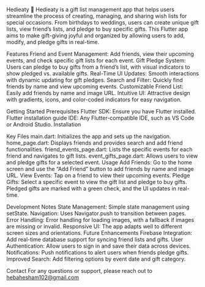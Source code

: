 Hedieaty 🎁
Hedieaty is a gift list management app that helps users streamline the process of creating, managing, and sharing wish lists for special occasions. From birthdays to weddings, users can create unique gift lists, view friend’s lists, and pledge to buy specific gifts. This Flutter app aims to make gift-giving joyful and organized by allowing users to add, modify, and pledge gifts in real-time.

Features
Friend and Event Management: Add friends, view their upcoming events, and check specific gift lists for each event.
Gift Pledge System: Users can pledge to buy gifts from a friend’s list, with visual indicators to show pledged vs. available gifts.
Real-Time UI Updates: Smooth interactions with dynamic updating for gift pledges.
Search and Filter: Quickly find friends by name and view upcoming events.
Customizable Friend List: Easily add friends by name and image URL.
Intuitive UI: Attractive design with gradients, icons, and color-coded indicators for easy navigation.

Getting Started
Prerequisites
Flutter SDK: Ensure you have Flutter installed. Flutter installation guide
IDE: Any Flutter-compatible IDE, such as VS Code or Android Studio.
Installation 

Key Files
main.dart: Initializes the app and sets up the navigation.
home_page.dart: Displays friends and provides search and add friend functionalities.
friend_events_page.dart: Lists the specific events for each friend and navigates to gift lists.
event_gifts_page.dart: Allows users to view and pledge gifts for a selected event.
Usage
Add Friends: Go to the home screen and use the “Add Friend” button to add friends by name and image URL.
View Events: Tap on a friend to view their upcoming events.
Pledge Gifts: Select a specific event to view the gift list and pledge to buy gifts. Pledged gifts are marked with a green check, and the UI updates in real-time.

Development Notes
State Management: Simple state management using setState.
Navigation: Uses Navigator.push to transition between pages.
Error Handling: Error handling for loading images, with a fallback if images are missing or invalid.
Responsive UI: The app adapts well to different screen sizes and orientations.
Future Enhancements
Firebase Integration: Add real-time database support for syncing friend lists and gifts.
User Authentication: Allow users to sign in and save their data across devices.
Notifications: Push notifications to alert users when friends pledge gifts.
Improved Search: Add filtering options by event date and gift category.

Contact
For any questions or support, please reach out to hebahesham102@gmail.com